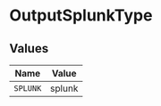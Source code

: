 # OutputSplunkType


## Values

| Name     | Value    |
| -------- | -------- |
| `SPLUNK` | splunk   |